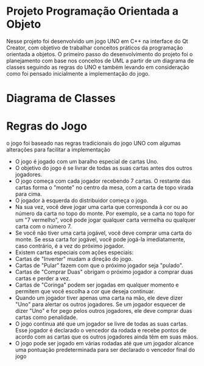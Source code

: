 # Projeto Programação Orientada a Objeto

Nesse projeto foi desenvolvido um jogo UNO em C++ na interface do Qt Creator, com objetivo de trabalhar conceitos práticos da programação orientada a objetos. O primeiro passo do desenvolvimento do projeto foi o planejamento com base nos conceitos de UML a partir de um diagrama de classes seguindo as regras do UNO e também levando em consideração como foi pensado inicialmente a implementação do jogo.

# Diagrama de Classes

# Regras do Jogo

o jogo foi baseado nas regras tradicionais do jogo UNO com algumas alterações para facilitar a implementação

- O jogo é jogado com um baralho especial de cartas Uno.
- O objetivo do jogo é se livrar de todas as suas cartas antes dos outros jogadores.
- O jogo começa com cada jogador recebendo 7 cartas. O restante das cartas forma o "monte" no centro da mesa, com a carta de topo virada para cima.
- O jogador à esquerda do distribuidor começa o jogo.
- Na sua vez, você deve jogar uma carta que corresponda à cor ou ao número da carta no topo do monte. Por exemplo, se a carta no topo for um "7 vermelho", você pode jogar qualquer carta vermelha ou qualquer carta com o número 7.
- Se você não tiver uma carta jogável, você deve comprar uma carta do monte. Se essa carta for jogável, você pode jogá-la imediatamente, caso contrário, é a vez do próximo jogador.
- Existem cartas especiais com ações especiais:
- Cartas de "Inverter" mudam a direção do jogo.
- Cartas de "Pular" fazem com que o próximo jogador seja "pulado".
- Cartas de "Comprar Duas" obrigam o próximo jogador a comprar duas cartas e perder a vez.
- Cartas de "Coringa" podem ser jogadas em qualquer momento e permitem que você escolha a cor que deseja continuar.
- Quando um jogador tiver apenas uma carta na mão, ele deve dizer "Uno" para alertar os outros jogadores. Se um jogador esquecer de dizer "Uno" e for pego pelos outros jogadores, ele deve comprar duas cartas como penalidade.
- O jogo continua até que um jogador se livre de todas as suas cartas. Esse jogador é declarado o vencedor da rodada e recebe pontos de acordo com as cartas que os outros jogadores ainda têm em suas mãos.
- O jogo pode ser jogado em várias rodadas até que um jogador alcance uma pontuação predeterminada para ser declarado o vencedor final do jogo
